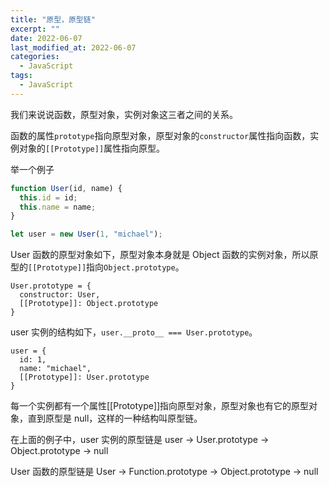 ```yaml
---
title: "原型，原型链"
excerpt: ""
date: 2022-06-07
last_modified_at: 2022-06-07
categories:
  - JavaScript
tags:
  - JavaScript
---
```


我们来说说函数，原型对象，实例对象这三者之间的关系。

函数的属性`prototype`指向原型对象，原型对象的`constructor`属性指向函数，实例对象的`[[Prototype]]`属性指向原型。

举一个例子

```javascript
function User(id, name) {
  this.id = id;
  this.name = name;
}

let user = new User(1, "michael");
```

User 函数的原型对象如下，原型对象本身就是 Object 函数的实例对象，所以原型的`[[Prototype]]`指向`Object.prototype`。

```
User.prototype = {
  constructor: User,
  [[Prototype]]: Object.prototype
}
```

user 实例的结构如下，`user.__proto__ === User.prototype`。

```
user = {
  id: 1,
  name: "michael",
  [[Prototype]]: User.prototype
}
```

每一个实例都有一个属性[[Prototype]]指向原型对象，原型对象也有它的原型对象，直到原型是 null，这样的一种结构叫原型链。

在上面的例子中，user 实例的原型链是 user -> User.prototype -> Object.prototype -> null

User 函数的原型链是 User -> Function.prototype -> Object.prototype -> null
